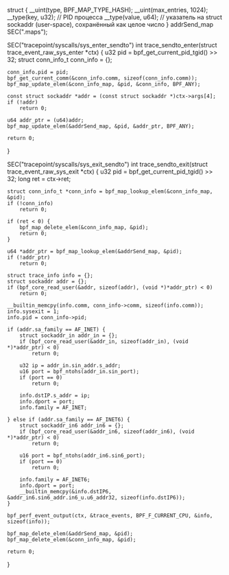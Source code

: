 struct {
    __uint(type, BPF_MAP_TYPE_HASH);
    __uint(max_entries, 1024);
    __type(key, u32);   // PID процесса
    __type(value, u64); // указатель на struct sockaddr (user-space), сохранённый как целое число
} addrSend_map SEC(".maps");

SEC("tracepoint/syscalls/sys_enter_sendto")
int trace_sendto_enter(struct trace_event_raw_sys_enter *ctx) {
    u32 pid = bpf_get_current_pid_tgid() >> 32;
    struct conn_info_t conn_info = {};

    conn_info.pid = pid;
    bpf_get_current_comm(&conn_info.comm, sizeof(conn_info.comm));
    bpf_map_update_elem(&conn_info_map, &pid, &conn_info, BPF_ANY);

    const struct sockaddr *addr = (const struct sockaddr *)ctx->args[4];
    if (!addr)
        return 0;

    u64 addr_ptr = (u64)addr;
    bpf_map_update_elem(&addrSend_map, &pid, &addr_ptr, BPF_ANY);

    return 0;
}

SEC("tracepoint/syscalls/sys_exit_sendto")
int trace_sendto_exit(struct trace_event_raw_sys_exit *ctx) {
    u32 pid = bpf_get_current_pid_tgid() >> 32;
    long ret = ctx->ret;

    struct conn_info_t *conn_info = bpf_map_lookup_elem(&conn_info_map, &pid);
    if (!conn_info)
        return 0;

    if (ret < 0) {
        bpf_map_delete_elem(&conn_info_map, &pid);
        return 0;
    }

    u64 *addr_ptr = bpf_map_lookup_elem(&addrSend_map, &pid);
    if (!addr_ptr)
        return 0;

    struct trace_info info = {};
    struct sockaddr addr = {};
    if (bpf_core_read_user(&addr, sizeof(addr), (void *)*addr_ptr) < 0)
        return 0;

    __builtin_memcpy(info.comm, conn_info->comm, sizeof(info.comm));
    info.sysexit = 1;
    info.pid = conn_info->pid;

    if (addr.sa_family == AF_INET) {
        struct sockaddr_in addr_in = {};
        if (bpf_core_read_user(&addr_in, sizeof(addr_in), (void *)*addr_ptr) < 0)
            return 0;

        u32 ip = addr_in.sin_addr.s_addr;
        u16 port = bpf_ntohs(addr_in.sin_port);
        if (port == 0)
            return 0;

        info.dstIP.s_addr = ip;
        info.dport = port;
        info.family = AF_INET;

    } else if (addr.sa_family == AF_INET6) {
        struct sockaddr_in6 addr_in6 = {};
        if (bpf_core_read_user(&addr_in6, sizeof(addr_in6), (void *)*addr_ptr) < 0)
            return 0;

        u16 port = bpf_ntohs(addr_in6.sin6_port);
        if (port == 0)
            return 0;

        info.family = AF_INET6;
        info.dport = port;
        __builtin_memcpy(&info.dstIP6, &addr_in6.sin6_addr.in6_u.u6_addr32, sizeof(info.dstIP6));
    }

    bpf_perf_event_output(ctx, &trace_events, BPF_F_CURRENT_CPU, &info, sizeof(info));

    bpf_map_delete_elem(&addrSend_map, &pid);
    bpf_map_delete_elem(&conn_info_map, &pid);

    return 0;
}







